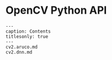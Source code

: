 # OpenCV Python API

```{toctree}
---
caption: Contents
titlesonly: true
---
cv2.aruco.md
cv2.dnn.md
```